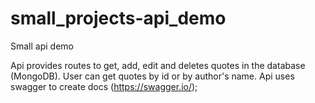 # small_projects-api_demo

Small api demo

Api provides routes to get, add, edit and deletes quotes in the database (MongoDB). User can get quotes by id or by author's name.
Api uses swagger to create docs (https://swagger.io/);
